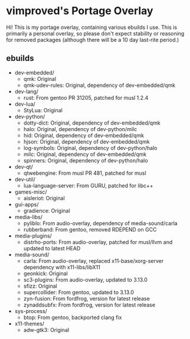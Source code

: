 # vimproved's Portage Overlay
Hi! This is my portage overlay, containing various ebuilds I use. This is primarily a personal overlay, so please don't expect stability or reasoning for removed packages (although there will be a 10 day last-rite period.)

## ebuilds
- dev-embedded/
    - qmk: Original
    - qmk-udev-rules: Original, dependency of dev-embedded/qmk
- dev-lang/
    - rust: From gentoo PR 31205, patched for musl 1.2.4
- dev-lua/
    - StyLua: Original
- dev-python/
    - dotty-dict: Original, dependency of dev-embedded/qmk
    - halo: Original, dependency of dev-python/milc
    - hid: Original, dependency of dev-embedded/qmk
    - hjson: Original, dependency of dev-embedded/qmk
    - log-symbols: Original, dependency of dev-python/halo
    - milc: Original, dependency of dev-embedded/qmk
    - spinners: Original, dependency of dev-python/halo
- dev-qt/
    - qtwebengine: From musl PR 481, patched for musl
- dev-util/
    - lua-language-server: From GURU, patched for libc++
- games-misc/
    - aisleriot: Original
- gui-apps/
    - gradience: Original
- media-libs/
    - pyliblo: From audio-overlay, dependency of media-sound/carla
    - rubberband: From gentoo, removed RDEPEND on GCC
- media-plugins/
    - distrho-ports: From audio-overlay, patched for musl/llvm and updated to latest HEAD
- media-sound/
    - carla: From audio-overlay, replaced x11-base/xorg-server dependency with x11-libs/libX11
    - geonkick: Original
    - sc3-plugins: From audio-overlay, updated to 3.13.0
    - sfizz: Original
    - supercollider: From gentoo, updated to 3.13.0
    - zyn-fusion: From fordfrog, version for latest release
    - zynaddsubfx: From fordfrog, version for latest release
- sys-process/
    - btop: From gentoo, backported clang fix
- x11-themes/
    - adw-gtk3: Original
